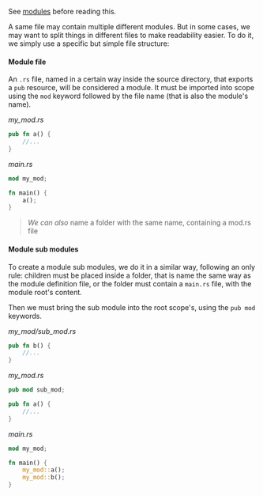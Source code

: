 See [modules](./Rust_modules) before reading this.

A same file may contain multiple different modules. But in some cases, we may want to split things in different files to make readability easier. To do it, we simply use a specific but simple file structure:

#### Module file
An ``.rs`` file, named in a certain way inside the source directory, that exports a ``pub`` resource, will be considered a module. It must be imported into scope using the ``mod`` keyword followed by the file name (that is also the module's name).

_my_mod.rs_
```rust
pub fn a() {
	//...
}
```

_main.rs_
```rust
mod my_mod;

fn main() {
	a();
}
```

> _We can also_ name a folder with the same name, containing a mod.rs file

#### Module sub modules
To create a module sub modules, we do it in a similar way, following an only rule: children must be placed inside a folder, that is name the same way as the module definition file, or the folder must contain a ``main.rs`` file, with the module root's content.

Then we must bring the sub module into the root scope's, using the ``pub mod`` keywords.

_my_mod/sub_mod.rs_
```rust
pub fn b() {
	//...
}
```

_my_mod.rs_
```rust
pub mod sub_mod;

pub fn a() {
	//...
}
```

_main.rs_
```rust
mod my_mod;

fn main() {
	my_mod::a();
	my_mod::b();
}
```